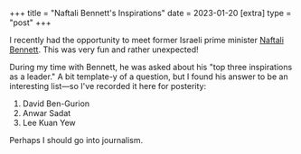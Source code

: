 +++
title = "Naftali Bennett's Inspirations"
date = 2023-01-20
[extra]
type = "post"
+++

I recently had the opportunity to meet former Israeli prime minister
[Naftali Bennett]. This was very fun and rather unexpected!

<!-- more -->

During my time with Bennett, he was asked about his "top three
inspirations as a leader." A bit template-y of a question, but I found
his answer to be an interesting list—so I've recorded it here for
posterity:

1. David Ben-Gurion
2. Anwar Sadat
3. Lee Kuan Yew

Perhaps I should go into journalism.

[Naftali Bennett]: https://en.wikipedia.org/wiki/Naftali_Bennett
